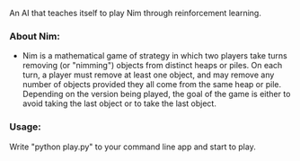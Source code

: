 An AI that teaches itself to play Nim through reinforcement learning.

### About Nim:
  - Nim is a mathematical game of strategy in which two players take turns removing (or "nimming") objects from distinct heaps or piles.
    On each turn, a player must remove at least one object, and may remove any number of objects provided they all come from the same heap or pile.
    Depending on the version being played, the goal of the game is either to avoid taking the last object or to take the last object.


### Usage:
Write "python play.py" to your command line app and start to play.
